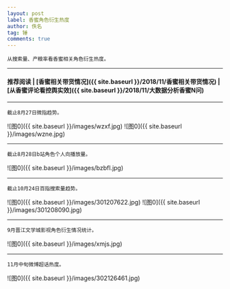 ```yaml
---
layout: post
label: 香蜜角色衍生热度
author: 佚名
tag: 锤
comments: true
---
```


    从搜索量、产粮率看香蜜相关角色衍生热度。

---
#### 推荐阅读 | [香蜜相关带货情况]({{ site.baseurl }}/2018/11/香蜜相关带货情况) | [从香蜜评论看控舆实效]({{ site.baseurl }}/2018/11/大数据分析香蜜N问)
---

    截止8月27日微指趋势。
  
![图0]({{ site.baseurl }}/images/wzxf.jpg)
![图0]({{ site.baseurl }}/images/wzne.jpg)

---

    截止8月28日b站角色个人向播放量。
  
![图0]({{ site.baseurl }}/images/bzbfl.jpg)

---

    截止10月24日百指搜索量趋势。
  
![图0]({{ site.baseurl }}/images/301207622.jpg)
![图0]({{ site.baseurl }}/images/301208090.jpg)

---

    9月晋江文学城影视角色衍生情况统计。

![图0]({{ site.baseurl }}/images/xmjs.jpg)

---

    11月中旬微博超话热度。
    
![图0]({{ site.baseurl }}/images/302126461.jpg)


